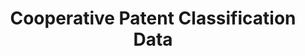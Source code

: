 ---
bigquery: https://console.cloud.google.com/bigquery?p=patents-public-data&d=cpc&page=dataset
citation: '“Cooperative Patent Classification” by the EPO and USPTO, for public use. '
contributors: EPO, USPTO
cost: None
description: Cooperative Patent Classification Data contains the scheme and definitions
  of the Cooperative Patent Classification system for classifying patent documents.
  The CPC is the result of a partnership between the EPO and the USPTO in their joint
  effort to develop a common, internationally compatible classification system for
  technical documents, in particular patent publications, which will be used by both
  offices in the patent granting process
documentation: https://www.cooperativepatentclassification.org/cpcSchemeAndDefinitions
last_edit: 04/06/2022, 05:36:25
location: https://www.cooperativepatentclassification.org/index
maintained_by: USPTO, EPO
schema_fields:
- breakdownCode
- limitingReferences
- status
- dateRevised
- breakdown_code
- ipcConcordant
- date_revised
- glossary
- notAllocatable
- informative_references
- ipc_concordant
- residual_references
- application_references
- child_groups
- children
- limiting_references
- childGroups
- residualReferences
- symbol
- level
- titleFull
- title_part
- title_full
- applicationReferences
- synonyms
- additional_only
- definition
- titlePart
- sizeCache
- informativeReferences
- parents
- not_allocatable
shortname: cooperative_patent_classification
tags:
- patents
- science
title: Cooperative Patent Classification Data
uuid: 984374a7-16e9-4b35-9445-458daceb01bf
---